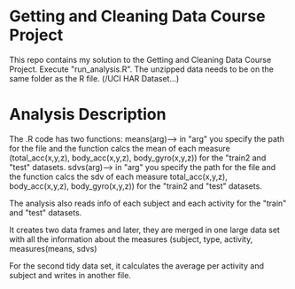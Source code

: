 # Getting and Cleaning Data Course Project
This repo contains my solution to the Getting and Cleaning Data Course Project.
Execute "run_analysis.R". The unzipped data needs to be on the same folder as the R file. (/UCI HAR Dataset...)

# Analysis Description
The .R code has two functions:
means(arg)--> in "arg" you specify the path for the file and the function calcs the mean of each measure (total_acc(x,y,z), body_acc(x,y,z), body_gyro(x,y,z)) for the "train2 and "test" datasets.
sdvs(arg)--> in "arg" you specify the path for the file and the function calcs the sdv of each measure total_acc(x,y,z), body_acc(x,y,z), body_gyro(x,y,z)) for the "train2 and "test" datasets.

The analysis also reads info of each subject and each activity for the "train" and "test" datasets.

It creates two data frames and later, they are merged in one large data set with all the information about the measures (subject, type, activity, measures(means, sdvs)

For the second tidy data set, it calculates the average per activity and subject and writes in another file.
